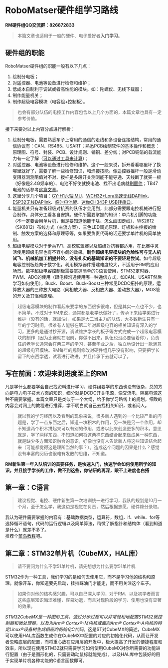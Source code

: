 # RoboMatser硬件组学习路线  
**RM硬件组QQ交流群：826872833**
> 本篇文章也适用于一般的硬件、电子爱好者**入门学习**。   

## 硬件组的职能
RoboMatser硬件组的职能一般有以下几点：  
  1. 绘制分电板；  
  2. 对遥控器、电池等设备进行检修和维护；  
  3. 低成本自制利于调试或者高性能的模块。如：陀螺仪、无线下载器；  
  4. 制作能量机关；  
  5. 制作超级电容模块（电容组+控制板）。    
> 也会有部分队伍的电控工作内容包含以上几个方面的，本篇文章也具有一定参考价值。  

接下来要对以上内容分点进行解析：  
  1. 绘制分电板，需要熟悉车子上常用的通信的走线和多设备连接结构，常用的通信协议有：CAN、RS485、USART；熟悉PCB绘制软件的基本操作和概念：原理图、符号、封装、PCB、设计规则、铺铜、差分线；对PCB铜箔的载流能力有一定了解（[可以通过工具来计算](https://eda365.com/article-12-1.html)）；
  2.  对遥控器、电池等设备进行检修和维护。这个一般来说，拆开看看哪里坏了换哪里就好了，需要了解一些检修知识，和焊接技能。像遥控器摇杆一般是滑动变阻器测测阻值对不对、拨杆是多段开关测测能不能导通、天线断了就买一根（好像是2.4G频率的）、电池不好使就换电池、找不出毛病就[刷固件](https://bbs.robomaster.com/forum.php?mod=viewthread&tid=7719&fromuid=69321)；TB47电池的话参考[这篇文章](https://bbs.robomaster.com/forum.php?mod=viewthread&tid=22598&fromuid=69321)。  
  3. 这里分享几个项目：[GY-H1六轴IMU](https://github.com/Q1anWan/GY-H1)、[WCH32+Lora高速无线DAPlink](https://oshwhub.com/ylj2000/dap_hs_wl_v0-4)、[ESP32无线DAPlink](https://oshwhub.com/ylj2000/dap_hs_esp_open)、[临时电池架](https://oshwhub.com/rmqun-xing-zhan-dui-ying-jian-zu/dian-chi-jia-jin-shou-zhi-lian-jie-qi)、[迷你CH343P USB转串口](https://oshwhub.com/dontfreeze/mi-ni-ch340)。  
  4. 能量机关只有准备超级对抗赛的队伍才会用到，此部分需要跟电控机械进行配合制作，具体分工看各自安排。硬件所需要掌握的知识：单片机引脚的功能（不一定要会用单片机，但是要知道他能干啥、怎么画图走线）、WS2812（SK6812）布线方式（主流方案）、三色LED调光原理、灯板和主控板的绘制、触发方案的选择和原理等等，如果要负责代码的话还要学单片机的简单使用。  
  5. 超级电容模块对于步兵1V1、高校联盟赛以及超级对抗赛都适用，在比赛中灵活使用超级电容也有不容小觑的效果。**制作超级电容模块的危险性可与无人机试飞、机械机加工相提并论，没有扎实的基础知识的不要轻易尝试**。如今超级电容控制板趋向于数字化，利用模拟器件搭建难度较大，不适用于RM的应用场景。数字超级电容控制板需要掌握简单的C语言使用，STM32定时器、PWM、ADC的使用（跟电控沟通使用哪一种通信方式，如CAN、USART然后学习如何使用），Buck、Boost、Buck-Boost三种常见DCDC拓扑的原理，运算放大器的三种放大电路（同相放大器、反相放大器、差动放大器），MOS管的开关及其驱动原理。
> 超级电容模块的制作看起来要学的东西很多很难，但是其实一点也不少，也不简单。不过对于RM来说，通常都是老学长做好了，传承下来给学弟进行维护（没有的话，就加油），如果是大二当主力的队伍，大多数新生只有一年的学习时间，很难有人能够在第二年对超级电容的相关知识有深入的学习，更多的是通过抄开源，调试维护学长的板子等方式完成一个超级电容模块的制作（因为比赛就在眼前，你做不出来，队伍也没必要留着你），负责任的老学长通常会在两三年的学习，甚至毕业之后，独立地设计出一款满意的超级电容模块。RM每年的规则修改对硬件组几乎没有影响，只要把学长留下的东西学透，试着进行改进，并且传承下去就可以了。  

## 写在前面：欢迎来到进度至上的RM  
凡是学什么都要学会自己找资料进行学习，硬件组要学的东西也没有很杂，总的方向是电力电子技术方面的知识，细分就是DCDC开关电源，像交流电，隔离电源这种不需要掌握。本篇文章只是类似于一个大纲，给予你学习路线上的规划，细致的内容会对网上的教程进行推荐，学不明白就自己去找相关知识，或者问人。  
> 就以我的学习经历以及看到的现象来说，很多新人遇到的一个比较严重的问题是，学了一点东西之后，知道一块积木的作用，另一块是另一个作用，却不知道两个积木拼起来可以有别的作用，或者以此来创造更多的积木。意思就是，学了两样东西，不知道如何将这两样东西结合起来做成另一种东西，就是缺少多方面知识融合的意识，好像也没有人告诉新人将这些知识结合起来（可能都觉得这是理所当然的事？）。造成这个问题的因果是什么？感觉没有丰富的阅历也很难有发散的思维，不知道。

**RM新生第一年入队培训的首要任务，是快速入门，快速学会如何使用所学的知识，并且接手学长的工作，做不到这些，你钻研的再深，跟不上进度也白搭**
## 第一章：C语言
> 建议视觉、电控、硬件新生第一次培训统一进行学习，我队的规划是10月一个月，至于怎么学，我这边是视觉在负责，然后根据志愿，硬件降分录取。  

我认为硬件需要掌握的内容有：基础数据类型，运算符，数组，if、while、for等选择循环语句，代码的运行逻辑以及简单算法，稍微了解指针和结构体（看到知道是什么）就差不多了。  
推荐个[菜鸟教程](https://www.runoob.com/cprogramming/c-tutorial.html)吧。  

## 第二章：STM32单片机（CubeMX，HAL库）
> 请不要问为什么不学51单片机，请先想想为什么要学51单片机  

STM32作为一种工具，我们学习的是如何去使用它，而不是学习他的结构和原理。就像开车，你知道要先启动，挂挡踩油门才能走，而不用关注这个车子。  
> 如果你对他的结构感兴趣，可以自己深入学习，对于RM，以及初学者而言这些底层知识晦涩难懂，容易劝退，而且对现阶段的学习、使用也没有显著的效果。  

*STM32CubeMX是一种图形工具，通过分步过程可以非常轻松地配置STM32微控制器和微处理器，以及为Arm® Cortex®-M内核或面向Arm® Cortex®-A内核的特定Linux®设备树生成相应的初始化C代码*。这是ST对CubeMX的简述，CubeMX可以使用HAL库函数生成你在CubeMX中配置的对应的初始化代码，从而让开发者忽略底层的配置，而将重心放在应用层的开发中，极大提高了开发的便捷程度和效率，所以现在使用STM32就只需要学习如何使用CubeMX对你所需要的功能进行配置（由于是图形化的，只需要动动鼠标就能完成），以及HAL库中包装好的用于实现单片机各种功能的C语言函数即可。  

